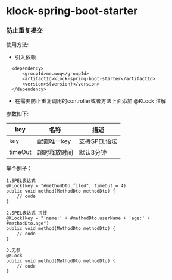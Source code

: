 # klock-spring-boot-starter

### 防止重复提交

使用方法:

* 引入依赖
  
```
  <dependency>
      <groupId>me.woq</groupId>
      <artifactId>klock-spring-boot-starter</artifactId>
      <version>${version}</version>
  </dependency>
```
* 在需要防止重复调用的controller或者方法上面添加 @KLock 注解

参数如下:

| key | 名称 | 描述 |
|---|---|---|
|key|配置唯一key|支持SPEL语法|
|timeOut|超时释放时间|默认3分钟|

举个例子：
```
1.SPEL表达式
@KLock(key = "#methodDto.filed", timeOut = 4)
public void method(MethodDto methodDto) {
    // code 
}

2.SPEL表达式 拼接
@KLock(key = "'name:' + #methodDto.userName + 'age:' + #methodDto.age")
public void method(MethodDto methodDto) {
    // code 
}

3.无参
@KLock
public void method(MethodDto methodDto) {
    // code 
}
```

  
